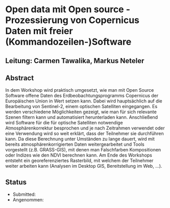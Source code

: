 # Open data mit Open source - Prozessierung von Copernicus Daten mit freier (Kommandozeilen-)Software

## Leitung: Carmen Tawalika, Markus Neteler

## Abstract

In dem Workshop wird praktisch umgesetzt, wie man mit Open Source Software offene Daten des Erdbeobachtungsprogramms Copernicus der Europäischen Union in Wert setzen kann. Dabei wird hauptsächlich auf die Bearbeitung von Sentinel-2, einem optischen Satelliten eingegangen. Es werden verschiedene Möglichkeiten gezeigt, wie man für sich relevante Szenen filtern kann und automatisiert herunterladen kann. Anschließend wird Software für die für optische Satelliten notwendige Atmosphärenkorrektur besprochen und je nach Zeitrahmen verwendet oder eine Verwendung wird so weit erklärt, dass der Teilnehmer sie durchführen kann. Da diese Berechnung unter Umständen zu lange dauert, wird mit bereits atmosphärenkorrigierten Daten weitergearbeitet und Tools vorgestellt (z.B. GRASS-GIS), mit denen man Falschfarben Kompositionen oder Indizes wie den NDVI berechnen kann. Am Ende des Workshops entsteht ein georeferenziertes Rasterbild, mit welchem der Teilnehmer weiter arbeiten kann (Analysen im Desktop GIS, Bereitstellung im Web, ...).


## Status
  * Submitted:
  * Angenommen:
